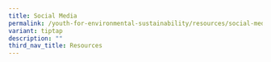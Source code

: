 ```yaml
---
title: Social Media
permalink: /youth-for-environmental-sustainability/resources/social-media/
variant: tiptap
description: ""
third_nav_title: Resources
---
```

